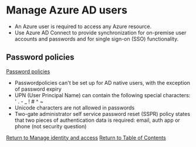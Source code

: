 # Manage Azure AD users

* An Azure user is required to access any Azure resource.
* Use Azure AD Connect to provide synchronization for on-premise user accounts and passwords and for single sign-on (SSO) functionality.

## Password policies
[Password policies](https://docs.microsoft.com/en-us/azure/active-directory/authentication/concept-sspr-policy)

* Passwordpolicies can't be set up for AD native users, with the exception of password expiry
* UPN (User Principal Name) can contain the following special characters: ' . - _ ! # ^ ~
* Unicode characters are not allowed in passwords
* Two-gate administrator self service password reset (SSPR) policy states that two pieces of authentication data is required: email, auth app or phone (not security question)


[Return to Manage identity and access](README.md)
[Return to Table of Contents](../README.md)